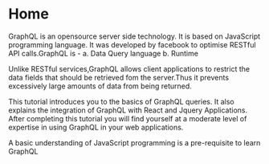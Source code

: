 
# Home
GraphQL is an opensource server side technology. It is based on JavaScript programming language. It was developed by facebook to optimise RESTful API calls.GraphQL is -
a. Data Query language b. Runtime

Unlike RESTful services,GraphQL allows client applications to restrict the data fields that should be retrieved fom the server.Thus it prevents excessively large amounts of data from being returned.

This tutorial introduces you to the basics of GraphQL queries. It also explains the integration of GraphQL with React and Jquery Applications. After completing this tutorial you will find yourself at a moderate level of expertise in using GraphQL in your web applications.

A basic understanding of JavaScript programming is a pre-requisite to learn GraphQL
